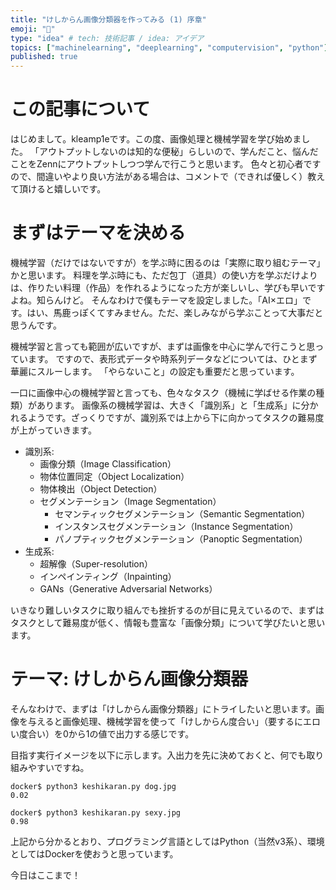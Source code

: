 ```yaml
---
title: "けしからん画像分類器を作ってみる (1) 序章"
emoji: "👙"
type: "idea" # tech: 技術記事 / idea: アイデア
topics: ["machinelearning", "deeplearning", "computervision", "python"]
published: true
---
```


# この記事について

はじめまして。kleamp1eです。この度、画像処理と機械学習を学び始めました。
「アウトプットしないのは知的な便秘」らしいので、学んだこと、悩んだことをZennにアウトプットしつつ学んで行こうと思います。
色々と初心者ですので、間違いやより良い方法がある場合は、コメントで（できれば優しく）教えて頂けると嬉しいです。

# まずはテーマを決める

機械学習（だけではないですが）を学ぶ時に困るのは「実際に取り組むテーマ」かと思います。
料理を学ぶ時にも、ただ包丁（道具）の使い方を学ぶだけよりは、作りたい料理（作品）を作れるようになった方が楽しいし、学びも早いですよね。知らんけど。
そんなわけで僕もテーマを設定しました。「AI×エロ」です。はい、馬鹿っぽくてすみません。ただ、楽しみながら学ぶことって大事だと思うんです。

機械学習と言っても範囲が広いですが、まずは画像を中心に学んで行こうと思っています。
ですので、表形式データや時系列データなどについては、ひとまず華麗にスルーします。
「やらないこと」の設定も重要だと思っています。

一口に画像中心の機械学習と言っても、色々なタスク（機械に学ばせる作業の種類）があります。
画像系の機械学習は、大きく「識別系」と「生成系」に分かれるようです。ざっくりですが、識別系では上から下に向かってタスクの難易度が上がっていきます。

* 識別系:
    * 画像分類（Image Classification）
    * 物体位置同定（Object Localization）
    * 物体検出（Object Detection）
    * セグメンテーション（Image Segmentation）
        * セマンティックセグメンテーション（Semantic Segmentation）
        * インスタンスセグメンテーション（Instance Segmentation）
        * パノプティックセグメンテーション（Panoptic Segmentation）
* 生成系:
    * 超解像（Super-resolution）
    * インペインティング（Inpainting）
    * GANs（Generative Adversarial Networks）

いきなり難しいタスクに取り組んでも挫折するのが目に見えているので、まずはタスクとして難易度が低く、情報も豊富な「画像分類」について学びたいと思います。

# テーマ: けしからん画像分類器

そんなわけで、まずは「けしからん画像分類器」にトライしたいと思います。画像を与えると画像処理、機械学習を使って「けしからん度合い」（要するにエロい度合い）を0から1の値で出力する感じです。

目指す実行イメージを以下に示します。入出力を先に決めておくと、何でも取り組みやすいですね。

```text
docker$ python3 keshikaran.py dog.jpg
0.02

docker$ python3 keshikaran.py sexy.jpg
0.98
```

上記から分かるとおり、プログラミング言語としてはPython（当然v3系）、環境としてはDockerを使おうと思っています。

今日はここまで！
